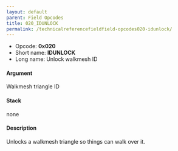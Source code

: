 ```yaml
---
layout: default
parent: Field Opcodes
title: 020_IDUNLOCK
permalink: /technicalreferencefieldfield-opcodes020-idunlock/
---
```


-   Opcode: **0x020**
-   Short name: **IDUNLOCK**
-   Long name: Unlock walkmesh ID

#### Argument

Walkmesh triangle ID

#### Stack

none

#### Description

Unlocks a walkmesh triangle so things can walk over it.
